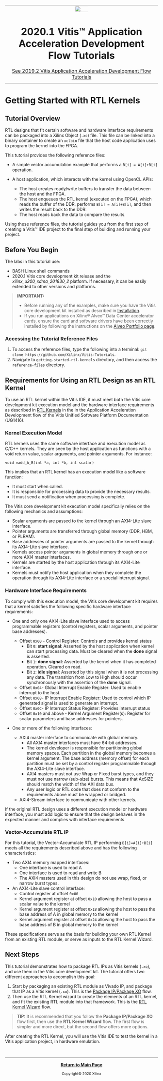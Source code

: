 ﻿<table class="sphinxhide">
 <tr>
   <td align="center"><img src="https://www.xilinx.com/content/dam/xilinx/imgs/press/media-kits/corporate/xilinx-logo.png" width="30%"/><h1>2020.1 Vitis™ Application Acceleration Development Flow Tutorials</h1>
   <a href="https://github.com/Xilinx/Vitis-Tutorials/branches/all">See 2019.2 Vitis Application Acceleration Development Flow Tutorials</a>
   </td>
 </tr>
 <tr>
 <td>
 </td>
 </tr>
</table>

# Getting Started with RTL Kernels

## Tutorial Overview

RTL designs that fit certain software and hardware interface requirements can be packaged into a Xilinx Object (`.xo`) file. This file can be linked into a binary container to create an `xclbin` file that the host code application uses to program the kernel into the FPGA.

This tutorial provides the following reference files:

- A simple vector accumulation example that performs a `B[i] = A[i]+B[i]` operation.
- A host application, which interacts with the kernel using OpenCL APIs:

  - The host creates ready/write buffers to transfer the data between the host and the FPGA.
  - The host enqueues the RTL kernel (executed on the FPGA), which reads the buffer of the DDR, performs `B[i] = A[i]+B[i]`, and then writes the result back to the DDR.
  - The host reads back the data to compare the results.

Using these reference files, the tutorial guides you from the first step of creating a Vitis™ IDE project to the final step of building and running your project.

## Before You Begin

The labs in this tutorial use:

* BASH Linux shell commands
* 2020.1 Vitis core development kit release and the *xilinx_u200_xdma_201830_2* platform. If necessary, it can be easily extended to other versions and platforms.

>**IMPORTANT:**  
>
> * Before running any of the examples, make sure you have the Vitis core development kit installed as described in [Installation](https://www.xilinx.com/html_docs/xilinx2019_2/vitis_doc/vhc1571429852245.html).
>* If you run applications on Xilinx® Alveo™ Data Center accelerator cards, ensure the card and software drivers have been correctly installed by following the instructions on the [Alveo Portfolio page](https://www.xilinx.com/products/boards-and-kits/alveo.html).

### Accessing the Tutorial Reference Files

1. To access the reference files, type the following into a terminal: `git clone https://github.com/Xilinx/Vitis-Tutorials`.
2. Navigate to `getting-started-rtl-kernels` directory, and then access the `reference-files` directory.

## Requirements for Using an RTL Design as an RTL Kernel

To use an RTL kernel within the Vitis IDE, it must meet both the Vitis core development kit execution model and the hardware interface requirements as described in [RTL Kernels](https://www.xilinx.com/cgi-bin/docs/rdoc?v=2020.1;t=vitis+doc;d=devrtlkernel.html) in the in the Application Acceleration Development flow of the Vitis Unified Software Platform Documentation (UG1416).

### Kernel Execution Model

RTL kernels uses the same software interface and execution model as C/C++ kernels. They are seen by the host application as functions with a void return value, scalar arguments, and pointer arguments. For instance:

```
void vadd_A_B(int *a, int *b, int scalar)
```

This implies that an RTL kernel has an execution model like a software function:

- It must start when called.
- It is responsible for processing data to provide the necessary results.
- It must send a notification when processing is complete.

The Vitis core development kit execution model specifically relies on the following mechanics and assumptions:

- Scalar arguments are passed to the kernel through an AXI4-Lite slave interface.
- Pointer arguments are transferred through global memory (DDR, HBM, or PLRAM).
- Base addresses of pointer arguments are passed to the kernel through its AXI4-Lite slave interface.
- Kernels access pointer arguments in global memory through one or more AXI4 master interfaces.
- Kernels are started by the host application through its AXI4-Lite interface.
- Kernels must notify the host application when they complete the operation through its AXI4-Lite interface or a special interrupt signal.

### Hardware Interface Requirements

To comply with this execution model, the Vitis core development kit requires that a kernel satisfies the following specific hardware interface requirements:

- One and only one AXI4-Lite slave interface used to access programmable registers (control registers, scalar arguments, and pointer base addresses).
  - Offset `0x00` - Control Register: Controls and provides kernel status
    - Bit `0`: **start signal**: Asserted by the host application when kernel can start processing data. Must be cleared when the **done** signal is asserted.
    - Bit `1`: **done signal**: Asserted by the kernel when it has completed operation. Cleared on read.
    - Bit `2`: **idle signal**: Asserted by this signal when it is not processing any data. The transition from Low to High should occur synchronously with the assertion of the **done** signal.
  - Offset `0x04`- Global Interrupt Enable Register: Used to enable interrupt to the host.
  - Offset `0x08`- IP Interrupt Enable Register: Used to control which IP generated signal is used to generate an interrupt.
  - Offset `0x0C`- IP Interrupt Status Register: Provides interrupt status
  - Offset `0x10` and above - Kernel Argument Register(s): Register for scalar parameters and base addresses for pointers.

- One or more of the following interfaces:
  - AXI4 master interface to communicate with global memory.
    - All AXI4 master interfaces must have 64-bit addresses.
    - The kernel developer is responsible for partitioning global memory spaces. Each partition in the global memory becomes a kernel argument. The base address (memory offset) for each partition must be set by a control register programmable through the AXI4-Lite slave interface.
    - AXI4 masters must not use Wrap or Fixed burst types, and they must not use narrow (sub-size) bursts. This means that AxSIZE should match the width of the AXI data bus.
    - Any user logic or RTL code that does not conform to the requirements above must be wrapped or bridged.
  - AXI4-Stream interface to communicate with other kernels.

If the original RTL design uses a different execution model or hardware interface, you must add logic to ensure that the design behaves in the expected manner and complies with interface requirements.

### Vector-Accumulate RTL IP

For this tutorial, the Vector-Accumulate RTL IP performing `B[i]=A[i]+B[i]` meets all the requirements described above and has the following characteristics:

- Two AXI4 memory mapped interfaces:
  - One interface is used to read A
  - One interface is used to read and write B
  - The AXI4 masters used in this design do not use wrap, fixed, or narrow burst types.
- An AXI4-Lite slave control interface:
  - Control register at offset `0x00`
  - Kernel argument register at offset `0x10` allowing the host to pass a scalar value to the kernel
  - Kernel argument register at offset `0x18` allowing the host to pass the base address of A in global memory to the kernel
  - Kernel argument register at offset `0x24` allowing the host to pass the base address of B in global memory to the kernel

These specifications serve as the basis for building your own RTL Kernel from an existing RTL module, or serve as inputs to the RTL Kernel Wizard.

## Next Steps

This tutorial demonstrates how to package RTL IPs as Vitis kernels (`.xo`), and use them in the Vitis core development kit. The tutorial offers two different approaches to accomplish this goal:

1. Start by packaging an existing RTL module as Vivado IP, and package that IP as a Vitis kernel (`.xo`). This is the [Package IP/Package XO](./package_ip.md) flow.
2. Then use the RTL Kernel wizard to create the elements of an RTL kernel, and fit the existing RTL module into that framework. This is the [RTL Kernel Wizard](./vitis_ide.md) flow.

>**TIP:** It is recommended that you follow the **Package IP/Package XO** flow first, then use the **RTL Kernel Wizard** flow. The first flow is simpler and more direct, but the second flow offers more options.

After creating the RTL Kernel, you will use the Vitis IDE to test the kernel in a Vitis application project, in hardware emulation.

</br>
<hr/>
<p align="center" class="sphinxhide"><b><a href="/README.md">Return to Main Page</a></b></p>

<p align="center" class="sphinxhide"><sup>Copyright&copy; 2020 Xilinx</sup></p>
